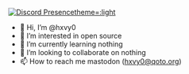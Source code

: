 [![Discord Presence](https://lanyard.cnrad.dev/api/330963539475038209)theme=:light ](https://discord.com/users/330963539475038209) 

- 👋 Hi, I’m @hxvy0
- 👀 I’m interested in open source
- 🌱 I’m currently learning nothing
- 💞️ I’m looking to collaborate on nothing
- 📫 How to reach me mastodon (hxvy0@qoto.org)

<!---
hxvy0/hxvy0 is a ✨ special ✨ repository because its `README.md` (this file) appears on your GitHub profile.
You can click the Preview link to take a look at your changes.
--->
